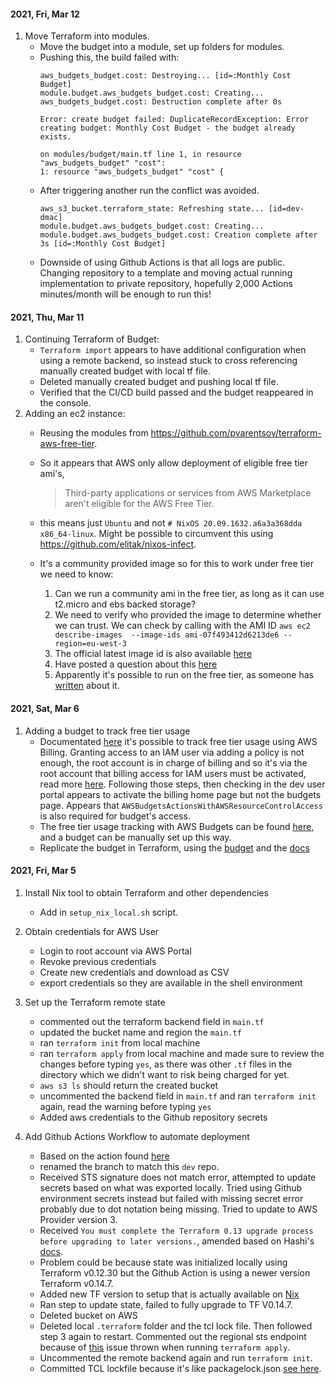 #### 2021, Fri, Mar 12

1. Move Terraform into modules.
    * Move the budget into a module, set up folders for modules.
    * Pushing this, the build failed with:
        ```
        aws_budgets_budget.cost: Destroying... [id=:Monthly Cost Budget]
        module.budget.aws_budgets_budget.cost: Creating...
        aws_budgets_budget.cost: Destruction complete after 0s

        Error: create budget failed: DuplicateRecordException: Error creating budget: Monthly Cost Budget - the budget already exists.

        on modules/budget/main.tf line 1, in resource "aws_budgets_budget" "cost":
        1: resource "aws_budgets_budget" "cost" {
        ```
    * After triggering another run the conflict was avoided.
        ```
        aws_s3_bucket.terraform_state: Refreshing state... [id=dev-dmac]
        module.budget.aws_budgets_budget.cost: Creating...
        module.budget.aws_budgets_budget.cost: Creation complete after 3s [id=:Monthly Cost Budget]
        ```
    * Downside of using Github Actions is that all logs are public. Changing repository to a template and moving actual running implementation to private repository, hopefully 2,000 Actions minutes/month will be enough to run this!

#### 2021, Thu, Mar 11 

1. Continuing Terraform of Budget:
    * `Terraform import` appears to have additional configuration when using a remote backend, so instead stuck to cross referencing manually created budget with local tf file.
    * Deleted manually created budget and pushing local tf file.
    * Verified that the CI/CD build passed and the budget reappeared in the console.
2. Adding an ec2 instance:
    * Reusing the modules from https://github.com/pvarentsov/terraform-aws-free-tier.
    * So it appears that AWS only allow deployment of eligible free tier ami's,
        > Third-party applications or services from AWS Marketplace aren't eligible for the AWS Free Tier.
    
    * this means just `Ubuntu` and not `# NixOS 20.09.1632.a6a3a368dda x86_64-linux`. Might be possible to circumvent this using https://github.com/elitak/nixos-infect.
    * It's a community provided image so for this to work under free tier we need to know:
        1. Can we run a community ami in the free tier, as long as it can use t2.micro and ebs backed storage?
        2. We need to verify who provided the image to determine whether we can trust. We can check by calling with the AMI ID `aws ec2 describe-images  --image-ids ami-07f493412d6213de6 --region=eu-west-3`
        3. The official latest image id is also available [here](https://nixos.org/download.html#nixos-amazon)
        4. Have posted a question about this [here](https://serverfault.com/questions/1056732/are-community-amis-eligible-for-ec2-free-tier)
        5. Apparently it's possible to run on the free tier, as someone has [written](https://typeclasses.com/nixos-on-aws#launching-an-ec2-instance) about it. 

#### 2021, Sat, Mar 6 

1. Adding a budget to track free tier usage
    * Documentated [here](https://docs.aws.amazon.com/awsaccountbilling/latest/aboutv2/tracking-free-tier-usage.html) it's possible to track free tier usage using AWS Billing. Granting access to an IAM user via adding a policy is not enough, the root account is in charge of billing and so it's via the root account that billing access for IAM  users must be activated, read more [here](https://docs.aws.amazon.com/awsaccountbilling/latest/aboutv2/control-access-billing.html#ControllingAccessWebsite-Activate). Following those steps, then checking in the dev user portal appears to activate the billing home page but not the budgets page. Appears that `AWSBudgetsActionsWithAWSResourceControlAccess` is also required for budget's access.
    * The free tier usage tracking with AWS Budgets can be found [here](https://aws.amazon.com/getting-started/hands-on/control-your-costs-free-tier-budgets/), and a budget can be manually set up this way.
    * Replicate the budget in Terraform, using the [budget](https://console.aws.amazon.com/billing/home#/budgets/details?name=Monthly%20Cost%20Budget) and the [docs](https://registry.terraform.io/providers/hashicorp/aws/latest/docs/resources/budgets_budget#argument-reference)


#### 2021, Fri, Mar 5 

1. Install Nix tool to obtain Terraform and other dependencies
    * Add in `setup_nix_local.sh` script.

2. Obtain credentials for AWS User
    * Login to root account via AWS Portal
    * Revoke previous credentials
    * Create new credentials and download as CSV
    * export credentials so they are available in the shell environment

3. Set up the Terraform remote state
    * commented out the terraform backend field in `main.tf`
    * updated the bucket name and region the `main.tf`
    * ran `terraform init` from local machine
    * ran `terraform apply` from local machine and made sure to review the changes before typing `yes`, as there was other `.tf` files in the directory which we didn't want to risk being charged for yet.
    * `aws s3 ls` should return the created bucket
    * uncommented the backend field in `main.tf` and ran `terraform init` again, read the warning before typing `yes`
    * Added aws credentials to the Github repository secrets

4. Add Github Actions Workflow to automate deployment
    * Based on the action found [here](https://github.com/loujaybee/terraform-aws-github-action-bootstrap/blob/master/.github/workflows/master.yml)
    * renamed the branch to match this `dev` repo.
    * Received STS signature does not match error, attempted to update secrets based on what was exported locally. Tried using Github environment secrets instead but failed with missing secret error probably due to dot notation being missing. Tried to update to AWS Provider version 3.
    * Received `You must complete the Terraform 0.13 upgrade process before upgrading to later versions.`, amended based on Hashi's [docs](https://registry.terraform.io/providers/hashicorp/aws/latest/docs).
    * Problem could be because state was initialized locally using Terraform v0.12.30 but the Github Action is using a newer version Terraform v0.14.7.
    * Added new TF version to setup that is actually available on [Nix](https://search.nixos.org/packages?channel=unstable&show=terraform_0_14&from=0&size=30&sort=relevance&query=terraform)
    * Ran step to update state, failed to fully upgrade to TF V0.14.7.
    * Deleted bucket on AWS
    * Deleted local `.terraform` folder and the tcl lock file. Then followed step 3 again to restart. Commented out the regional sts endpoint because of [this](https://github.com/hashicorp/terraform-provider-aws/issues/14873) issue thrown when running `terraform apply`.
    * Uncommented the remote backend again and run `terraform init`.
    * Committed TCL lockfile because it's like packagelock.json [see here](https://www.terraform.io/docs/language/dependency-lock.html).